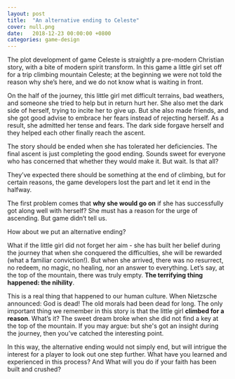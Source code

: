 ```yaml
---
layout: post
title:  "An alternative ending to Celeste"
cover: null.png
date:   2018-12-23 00:00:00 +0800
categories: game-design
---
```


The plot development of game Celeste is straightly a pre-modern Christian story, with a bite of modern spirit transform. In this game a little girl set off for a trip climbing mountain Celeste; at the beginning we were not told the reason why she’s here, and we do not know what is waiting in front.

On the half of the journey, this little girl met difficult terrains, bad weathers, and someone she tried to help but in return hurt her. She also met the dark side of herself, trying to incite her to give up. But she also made friends, and she got good advise to embrace her fears instead of rejecting herself. As a result, she admitted her tense and fears. The dark side forgave herself and they helped each other finally reach the ascent.

The story should be ended when she has tolerated her deficiencies. The final ascent is just completing the good ending. Sounds sweet for everyone who has concerned that whether they would make it. But wait. Is that all?

They’ve expected there should be something at the end of climbing, but for certain reasons, the game developers lost the part and let it end in the halfway. 

The first problem comes that **why she would go on** if she has successfully got along well with herself? She must has a reason for the urge of ascending. But game didn’t tell us.

How about we put an alternative ending? 

What if the little girl did not forget her aim - she has built her belief during the journey that when she conquered the difficulties, she will be rewarded (what a familiar conviction!). But when she arrived, there was no resurrect, no redeem, no magic, no healing, nor an answer to everything. Let’s say, at the top of the mountain, there was truly empty. **The terrifying thing happened: the nihility**.

This is a real thing that happened to our human culture. When Nietzsche announced: God is dead! The old morals had been dead for long. The only important thing we remember in this story is that the little girl **climbed for a reason**. What’s it? The sweet dream broke when she did not find a key at the top of the mountain. If you may argue: but she's got an insight during the journey, then you’ve catched the interesting point.

In this way, the alternative ending would not simply end, but will intrigue the interest for a player to look out one step further. What have you learned and experienced in this process? And What will you do if your faith has been built and crushed?